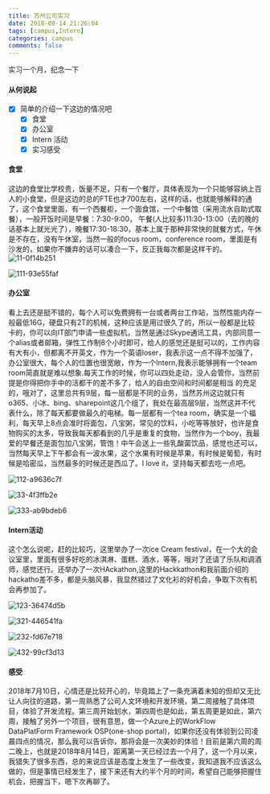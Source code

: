 ```yaml
---
title: 苏州公司实习
date: 2018-08-14 21:26:04
tags: [campus,Intern]
categories: campus
comments: false 
---
```

实习一个月，纪念一下
<!--more-->

#### 从何说起

*   [x]  简单的介绍一下这边的情况吧
    *   [x]  食堂
    *   [x]  办公室
    *   [x]  Intern 活动
    *   [x]  实习感受

#### 食堂

这边的食堂比学校贵，饭量不足，只有一个餐厅，具体表现为一个只能够容纳上百人的小食堂，但是这边的总的FTE也才700左右，这样的话，也就能够解释的通了，这个食堂里面，有一个西餐柜，一个面食馆，一个中餐馆（采用流水自助式取餐），一般开饭时间是早餐：7:30-9:00， 午餐(人比较多)11:30-13:00（去的晚的话基本上就光光了），晚餐17:30-18:30，基本上属于那种非常快的就餐方式，午休是不存在，没有午休室，当然一般的focus room，conference room，里面是有沙发的，如果你不嫌弃的话可以凑合一下，反正我每次都是这样干的。  
![11-0f14b251](苏州公司实习/image/11-0f14b251.jpg)


![111-93e55faf](苏州公司实习/image/111-93e55faf.jpg)


#### 办公室

看上去还是挺不错的，每个人可以免费拥有一台或者两台工作站，当然性能内存一般最低16G，硬盘只有2T的机械，这种应该是用过很久了的，所以一般都是比较卡的，你可以向IT部门申请一些虚拟机，当然是通过Skype通讯工具，内部同意一个alias或者邮箱，弹性工作制8个小时即可，给人的感觉还是挺可以的，工作内容有大有小，但都离不开英文，作为一个英语loser，我表示这一点不得不加强了，办公室很大，每个人的位置也很宽敞，作为一个Intern,我表示能够拥有一个team room简直就是难以想象.每天工作的时候，你可以四处走动，没人会管你，当然前提是你得把你手中的活都干的差不多了，给人的自由空间和时间都是相当 的充足的，哦对了，这里总共有9层，每一层都是不同的业务，当然苏州这边就只有o365、小冰、bing、sharepoint这几个组了，我处在最高层9层，当然这并不代表什么，除了每天都要做最久的电梯。每一层都有一个tea room，确实是一个福利，每天早上8点会准时将面包，八宝粥，常见的饮料，小吃等等放好，也许是食物购买的太多，导致我每天都看到的几乎是重复的食物，当然作为一个boy，我最爱的早餐还是面包加八宝粥，管饱！中午会送上一些乳酸菌饮品，感觉也还可以，当然每天早上下午都会有一波水果，这个水果有时候是苹果，有时候是葡萄，有时候是哈密瓜，当然最多的时候还是西瓜了。I love it，坚持每天都去吃一点吧。

![112-a9636c7f](苏州公司实习/image/112-a9636c7f.jpg)


![33-4f3ffb2e](苏州公司实习/image/33-4f3ffb2e.jpg)

![333-ab9bdeb6](苏州公司实习/image/333-ab9bdeb6.jpg)


#### Intern活动

这个怎么说呢，赶的比较巧，这里举办了一次ice Cream festival，在一个大的会议室里，里面有很多好吃的冰淇淋、蛋糕、酒水，等等，哦对了还请了乐队和调酒师，感觉还行。还举办了一次HAckathon,这里的Hackkathon和我前面介绍的hackatho差不多，都是头脑风暴，我显然错过了文化衫的好机会，争取下次有机会再参加了。

![123-36474d5b](苏州公司实习/image/123-36474d5b.jpg)

![321-446541fa](苏州公司实习/image/321-446541fa.jpg)

![232-fd67e718](苏州公司实习/image/232-fd67e718.jpg)

![432-99cf3d13](苏州公司实习/image/432-99cf3d13.jpg)





#### 感受


2018年7月10日，心情还是比较开心的，毕竟踏上了一条充满着未知的但却又无比让人向往的道路，第一周熟悉了公司人文环境和开发环境，第二周接触了具体项目，体验了开发流程。第三周开始划水，第四周也是如此，第五周更是如此，第六周，接触了另外一个项目，很有意思，做一个Azure上的WorkFlow DataPlatForm Framework OSP(one-shop portal)，如果你还没有体验到公司凌晨四点的情况，那么我可以告诉你，那将会是一次美妙的体验！目前是第六周的周二晚上，也就是2018年8月14日，距离第一天已经过去一个月了，这一个月以来，我错失了很多东西，总的来说应该是态度上发生了一些改变，我知道我不应该这么做的，但是事情已经发生了，接下来还有大约半个月的时间，希望自己能够把握住机会，把握当下，嗯下次再聊了。
